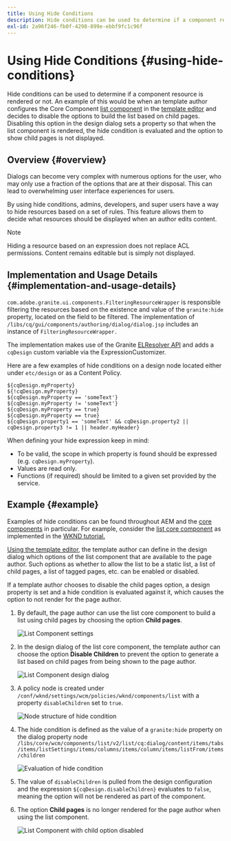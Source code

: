 ```yaml
---
title: Using Hide Conditions
description: Hide conditions can be used to determine if a component resource is rendered or not.
exl-id: 2a96f246-fb0f-4298-899e-ebbf9fc1c96f
---
```

# Using Hide Conditions {#using-hide-conditions}

Hide conditions can be used to determine if a component resource is rendered or not. An example of this would be when an template author configures the Core Component [list component](https://experienceleague.adobe.com/docs/experience-manager-core-components/using/components/list.html) in the [template editor](/help/sites-cloud/authoring/features/templates.md) and decides to disable the options to build the list based on child pages. Disabling this option in the design dialog sets a property so that when the list component is rendered, the hide condition is evaluated and the option to show child pages is not displayed.

## Overview {#overview}

Dialogs can become very complex with numerous options for the user, who may only use a fraction of the options that are at their disposal. This can lead to overwhelming user interface experiences for users.

By using hide conditions, admins, developers, and super users have a way to hide resources based on a set of rules. This feature allows them to decide what resources should be displayed when an author edits content.

>[!NOTE]
>
>Hiding a resource based on an expression does not replace ACL permissions. Content remains editable but is simply not displayed.

## Implementation and Usage Details {#implementation-and-usage-details}

`com.adobe.granite.ui.components.FilteringResourceWrapper` is responsible filtering the resources based on the existence and value of the `granite:hide` property, located on the field to be filtered. The implementation of `/libs/cq/gui/components/authoring/dialog/dialog.jsp` includes an instance of `FilteringResourceWrapper.`

The implementation makes use of the Granite [ELResolver API](https://helpx.adobe.com/experience-manager/6-5/sites/developing/using/reference-materials/granite-ui/api/jcr_root/libs/granite/ui/docs/server/el.html) and adds a `cqDesign` custom variable via the ExpressionCustomizer.

Here are a few examples of hide conditions on a design node located either under `etc/design` or as a Content Policy.

```
${cqDesign.myProperty}
${!cqDesign.myProperty}
${cqDesign.myProperty == 'someText'}
${cqDesign.myProperty != 'someText'}
${cqDesign.myProperty == true}
${cqDesign.myProperty == true}
${cqDesign.property1 == 'someText' && cqDesign.property2 || cqDesign.property3 != 1 || header.myHeader}
```

When defining your hide expression keep in mind:

* To be valid, the scope in which property is found should be expressed (e.g. `cqDesign.myProperty`).
* Values are read only.
* Functions (if required) should be limited to a given set provided by the service.

## Example {#example}

Examples of hide conditions can be found throughout AEM and the [core components](https://experienceleague.adobe.com/docs/experience-manager-core-components/using/introduction.html) in particular. For example, consider the [list core component](https://docs.adobe.com/content/help/en/experience-manager-core-components/using/components/list.html) as implemented in the [WKND tutorial.](/help/implementing/developing/introduction/develop-wknd-tutorial.md)

[Using the template editor](/help/sites-cloud/authoring/features/templates.md), the template author can define in the design dialog which options of the list component that are available to the page author. Such options as whether to allow the list to be a static list, a list of child pages, a list of tagged pages, etc. can be enabled or disabled.

If a template author chooses to disable the child pages option, a design property is set and a hide condition is evaluated against it, which causes the option to not render for the page author.

1. By default, the page author can use the list core component to build a list using child pages by choosing the option **Child pages**.

   ![List Component settings](assets/hide-conditions-list-settings.png)

1. In the design dialog of the list core component, the template author can choose the option **Disable Children** to prevent the option to generate a list based on child pages from being shown to the page author.

   ![List Component design dialog](assets/hide-conditions-list-design.png)

1. A policy node is created under `/conf/wknd/settings/wcm/policies/wknd/components/list` with a property `disableChildren` set to `true`.

   ![Node structure of hide condition](assets/hide-conditions-node-structure.png)

1. The hide condition is defined as the value of a `granite:hide` property on the dialog property node `/libs/core/wcm/components/list/v2/list/cq:dialog/content/items/tabs/items/listSettings/items/columns/items/column/items/listFrom/items/children`

   ![Evaluation of hide condition](assets/hide-conditions-evaluation.png)

1. The value of `disableChildren` is pulled from the design configuration and the expression `${cqDesign.disableChildren}` evaluates to `false`, meaning the option will not be rendered as part of the component.

1. The option **Child pages** is no longer rendered for the page author when using the list component.

   ![List Component with child option disabled](assets/hide-conditions-child-disabled.png)
